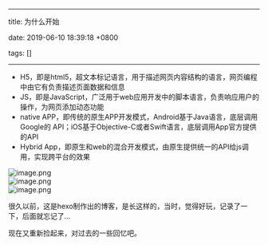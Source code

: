 
---

title: 为什么开始

date: 2019-06-10 18:39:18 +0800

tags: []

---
- H5，即是html5，超文本标记语言，用于描述网页内容结构的语言，网页编程中由它有负责描述页面数据和信息
- JS，即是JavaScript，广泛用于web应用开发中的脚本语言，负责响应用户的操作，为网页添加动态功能
- native APP，即传统的原生APP开发模式，Android基于Java语言，底层调用Google的 API；iOS基于Objective-C或者Swift语言，底层调用App官方提供的API
- Hybrid App，即原生和web的混合开发模式，由原生提供统一的API给js调用，实现跨平台的效果


![image.png](https://cdn.nlark.com/yuque/0/2019/png/263301/1560163202966-ba25712c-7054-46ea-99a6-c235c98f77c8.png#align=left&display=inline&height=1037&name=image.png&originHeight=1037&originWidth=1907&size=336180&status=done&width=1907)<br />![image.png](https://cdn.nlark.com/yuque/0/2019/png/263301/1560163300147-d4fe3018-8c85-40ad-adb4-c151b894f211.png#align=left&display=inline&height=918&name=image.png&originHeight=918&originWidth=1906&size=224600&status=done&width=1906)<br />![image.png](https://cdn.nlark.com/yuque/0/2019/png/263301/1560163273160-dd8f3cd1-afac-410b-9504-2cd45a6f3336.png#align=left&display=inline&height=989&name=image.png&originHeight=989&originWidth=1901&size=238636&status=done&width=1901)


很久以前，这是hexo制作出的博客，是长这样的，当时，觉得好玩，记录了一下，后面就忘记了...

现在又重新捡起来，对过去的一些回忆吧。

